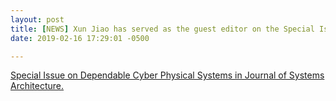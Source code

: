 ```yaml
---
layout: post
title: [NEWS] Xun Jiao has served as the guest editor on the Special Issue on Dependable Cyber Physical Systems in Journal of Systems Architecture. Please consider to submit! 
date: 2019-02-16 17:29:01 -0500

---
```


[Special Issue on Dependable Cyber Physical Systems in Journal of Systems Architecture.](https://www.journals.elsevier.com/journal-of-systems-architecture/call-for-papers/special-issue-on-dependable-cyber-physical-systems-sidcps19)
